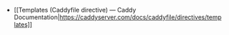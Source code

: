 - [[Templates (Caddyfile directive) — Caddy Documentation|https://caddyserver.com/docs/caddyfile/directives/templates]]